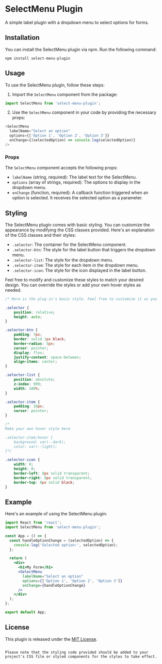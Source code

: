 # SelectMenu Plugin

A simple label plugin with a dropdown menu to select options for forms.

## Installation

You can install the SelectMenu plugin via npm. Run the following command:

```
npm install select-menu-plugin
```

## Usage

To use the SelectMenu plugin, follow these steps:

1. Import the `SelectMenu` component from the package:

```javascript
import SelectMenu from 'select-menu-plugin';
```

2. Use the `SelectMenu` component in your code by providing the necessary props:

```javascript
<SelectMenu
  labelName="Select an option"
  options={['Option 1', 'Option 2', 'Option 3']}
  onChange={(selectedOption) => console.log(selectedOption)}
/>
```

### Props

The `SelectMenu` component accepts the following props:

- `labelName` (string, required): The label text for the SelectMenu.
- `options` (array of strings, required): The options to display in the dropdown menu.
- `onChange` (function, required): A callback function triggered when an option is selected. It receives the selected option as a parameter.

## Styling

The SelectMenu plugin comes with basic styling. You can customize the appearance by modifying the CSS classes provided. Here's an explanation of the CSS classes and their styles:

- `.selector`: The container for the SelectMenu component.
- `.selector-btn`: The style for the label button that triggers the dropdown menu.
- `.selector-list`: The style for the dropdown menu.
- `.selector-item`: The style for each item in the dropdown menu.
- `.selector-icon`: The style for the icon displayed in the label button.

Feel free to modify and customize these styles to match your desired design. You can override the styles or add your own hover styles as needed.

```css
/* Here is the plug-in's basic style. Feel free to customize it as you need */

.selector {
    position: relative;
    height: auto;
}

.selector-btn {
    padding: 7px;
    border: solid 1px black;
    border-radius: 5px;
    cursor: pointer;
    display: flex;
    justify-content: space-between;
    align-items: center;
}

.selector-list {
    position: absolute;
    z-index: 999;
    width: 100%;
}

.selector-item {
    padding: 10px;
    cursor: pointer;
}

/*
Make your own hover style here

.selector-item:hover {
    background: var(--dark);
    color: var(--light);
}*/

.selector-icon {
    width: 0;
    height: 0;
    border-left: 8px solid transparent;
    border-right: 8px solid transparent;
    border-top: 8px solid black;
}
```

## Example

Here's an example of using the SelectMenu plugin:

```jsx
import React from 'react';
import SelectMenu from 'select-menu-plugin';

const App = () => {
  const handleOptionChange = (selectedOption) => {
    console.log('Selected option:', selectedOption);
  };

  return (
    <div>
      <h1>My Form</h1>
      <SelectMenu
        labelName="Select an option"
        options={['Option 1', 'Option 2', 'Option 3']}
        onChange={handleOptionChange}
      />
    </div>
  );
};

export default App;
```

## License

This plugin is released under the [MIT License](https://opensource.org/licenses/MIT).
```

Please note that the styling code provided should be added to your project's CSS file or styled components for the styles to take effect.
